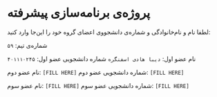 # پروژه‌ی برنامه‌سازی پیشرفته
لطفا نام و نام‌خانوادگی و شماره‌ی دانشجووی اعضای گروه خود را این‌جا وارد کنید:

شماره‌ی تیم: `۵۹`

نام عضو اول: `دیبا هادی اسفنگره`
شماره دانشجویی عضو اول: `۴۰۱۱۱۰۲۴۵`

نام عضو دوم: `[FILL HERE]`
شماره دانشجویی عضو دوم: `[FILL HERE]`

نام عضو سوم: `[FILL HERE]`
شماره دانشجویی عضو سوم: `[FILL HERE]`
